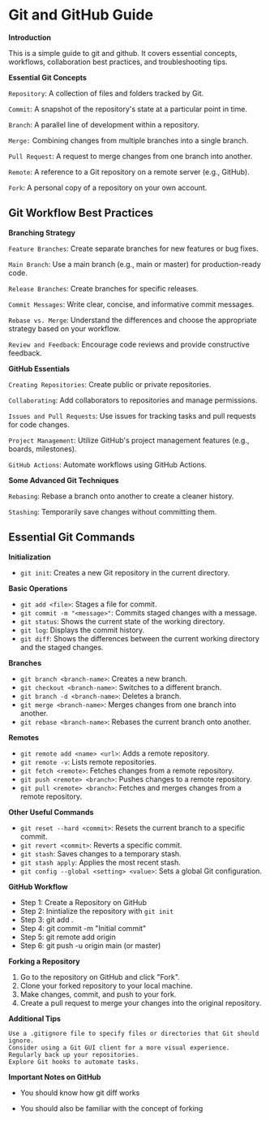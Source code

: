 # Git and GitHub Guide

**Introduction**

This is a simple guide to git and github. It covers essential concepts, workflows, collaboration best practices, and troubleshooting tips.

**Essential Git Concepts**

`Repository`: A collection of files and folders tracked by Git.

`Commit`: A snapshot of the repository's state at a particular point in time.

`Branch`: A parallel line of development within a repository.

`Merge:` Combining changes from multiple branches into a single branch.

`Pull Request`: A request to merge changes from one branch into another.

`Remote`: A reference to a Git repository on a remote server (e.g., GitHub).

`Fork`: A personal copy of a repository on your own account.

## **Git Workflow Best Practices**

**Branching Strategy**

`Feature Branches`: Create separate branches for new features or bug fixes.

`Main Branch`: Use a main branch (e.g., main or master) for production-ready code.

`Release Branches`: Create branches for specific releases.

`Commit Messages`: Write clear, concise, and informative commit messages.

`Rebase vs. Merge`: Understand the differences and choose the appropriate strategy based on your workflow.

`Review and Feedback`: Encourage code reviews and provide constructive feedback.

**GitHub Essentials**

`Creating Repositories`: Create public or private repositories.

`Collaborating`: Add collaborators to repositories and manage permissions.

`Issues and Pull Requests`: Use issues for tracking tasks and pull requests for code changes.

`Project Management`: Utilize GitHub's project management features (e.g., boards, milestones).

`GitHub Actions`: Automate workflows using GitHub Actions.

**Some Advanced Git Techniques**

`Rebasing`: Rebase a branch onto another to create a cleaner history.

`Stashing`: Temporarily save changes without committing them.

## **Essential Git Commands**

**Initialization**

- `git init`: Creates a new Git repository in the current directory.

**Basic Operations**

- `git add <file>`: Stages a file for commit.
- `git commit -m "<message>"`: Commits staged changes with a message.
- `git status`: Shows the current state of the working directory.
- `git log`: Displays the commit history.
- `git diff`: Shows the differences between the current working directory and the staged changes.

**Branches**

- `git branch <branch-name>`: Creates a new branch.
- `git checkout <branch-name>`: Switches to a different branch.
- `git branch -d <branch-name>`: Deletes a branch.
- `git merge <branch-name>`: Merges changes from one branch into another.
- `git rebase <branch-name>`: Rebases the current branch onto another.

**Remotes**

- `git remote add <name> <url>`: Adds a remote repository.
- `git remote -v`: Lists remote repositories.
- `git fetch <remote>`: Fetches changes from a remote repository.
- `git push <remote> <branch>`: Pushes changes to a remote repository.
- `git pull <remote> <branch>`: Fetches and merges changes from a remote repository.

**Other Useful Commands**

- `git reset --hard <commit>`: Resets the current branch to a specific commit.
- `git revert <commit>`: Reverts a specific commit.
- `git stash`: Saves changes to a temporary stash.
- `git stash apply`: Applies the most recent stash.
- `git config --global <setting> <value>`: Sets a global Git configuration.

**GitHub Workflow**

- Step 1: Create a Repository on GitHub
- Step 2: Inintialize the repository with `git init`
- Step 3: git add .
- Step 4: git commit -m "Initial commit"
- Step 5: git remote add origin <your-repository-url>
- Step 6: git push -u origin main (or master)

**Forking a Repository**

1. Go to the repository on GitHub and click "Fork".
2. Clone your forked repository to your local machine.
3. Make changes, commit, and push to your fork.
4. Create a pull request to merge your changes into the original repository.

**Additional Tips**

```
Use a .gitignore file to specify files or directories that Git should ignore.
Consider using a Git GUI client for a more visual experience.
Regularly back up your repositories.
Explore Git hooks to automate tasks.
```

**Important Notes on GitHub**

- You should know how git diff works

- You should also be familiar with the concept of forking
